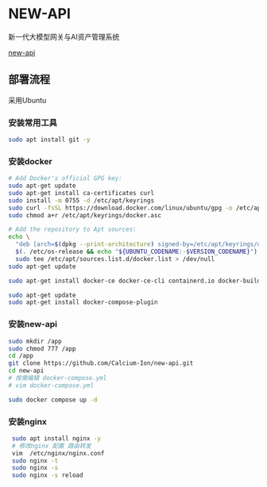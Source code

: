 # NEW-API

新一代大模型网关与AI资产管理系统

[new-api](https://github.com/Calcium-Ion/new-api)

## 部署流程

采用Ubuntu
### 安装常用工具
```Bash
sudo apt install git -y
```
### 安装docker

```Bash
# Add Docker's official GPG key:
sudo apt-get update
sudo apt-get install ca-certificates curl
sudo install -m 0755 -d /etc/apt/keyrings
sudo curl -fsSL https://download.docker.com/linux/ubuntu/gpg -o /etc/apt/keyrings/docker.asc
sudo chmod a+r /etc/apt/keyrings/docker.asc

# Add the repository to Apt sources:
echo \
  "deb [arch=$(dpkg --print-architecture) signed-by=/etc/apt/keyrings/docker.asc] https://download.docker.com/linux/ubuntu \
  $(. /etc/os-release && echo "${UBUNTU_CODENAME:-$VERSION_CODENAME}") stable" | \
  sudo tee /etc/apt/sources.list.d/docker.list > /dev/null
sudo apt-get update

sudo apt-get install docker-ce docker-ce-cli containerd.io docker-buildx-plugin docker-compose-plugin

sudo apt-get update
sudo apt-get install docker-compose-plugin
```

### 安装new-api

```Bash
sudo mkdir /app
sudo chmod 777 /app
cd /app
git clone https://github.com/Calcium-Ion/new-api.git
cd new-api
# 按需编辑 docker-compose.yml
# vim docker-compose.yml

sudo docker compose up -d

```
### 安装nginx 
```Bash
 sudo apt install nginx -y
 # 修改nginx 配置 路由转发
 vim  /etc/nginx/nginx.conf
 sudo nginx -t
 sudo nginx -s 
 sudo nginx -s reload
```

